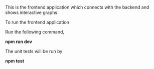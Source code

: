 This is the frontend application which connects with the backend and shows interactive graphs

To run the frontend application 

Run the following command,

**npm run dev**

The unit tests will be run by 

**npm test**
